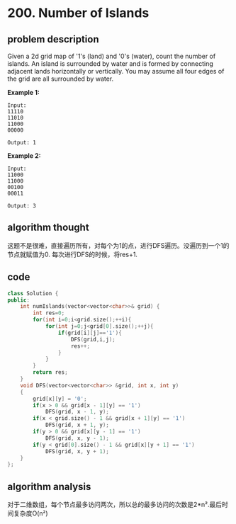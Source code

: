 # 200. Number of Islands

## problem description

Given a 2d grid map of '1's (land) and '0's (water), count the number of islands. An island is surrounded by water and is formed by connecting adjacent lands horizontally or vertically. You may assume all four edges of the grid are all surrounded by water.

**Example 1:**

```text
Input:
11110
11010
11000
00000

Output: 1
```

**Example 2:**

```text
Input:
11000
11000
00100
00011

Output: 3
```

## algorithm thought

这题不是很难，直接遍历所有，对每个为1的点，进行DFS遍历。没遍历到一个1的节点就赋值为0. 每次进行DFS的时候，将res+1.

## code

```c++
class Solution {
public:
    int numIslands(vector<vector<char>>& grid) {
        int res=0;
        for(int i=0;i<grid.size();++i){
            for(int j=0;j<grid[0].size();++j){
                if(grid[i][j]=='1'){
                    DFS(grid,i,j);
                    res++;
                }
            }
        }
        return res;
    }
    void DFS(vector<vector<char>> &grid, int x, int y)
    {
        grid[x][y] = '0';
        if(x > 0 && grid[x - 1][y] == '1')
            DFS(grid, x - 1, y);
        if(x < grid.size() - 1 && grid[x + 1][y] == '1')
            DFS(grid, x + 1, y);
        if(y > 0 && grid[x][y - 1] == '1')
            DFS(grid, x, y - 1);
        if(y < grid[0].size() - 1 && grid[x][y + 1] == '1')
            DFS(grid, x, y + 1);
    }
};
```

## algorithm analysis

对于二维数组，每个节点最多访问两次，所以总的最多访问的次数是2*n².最后时间复杂度O(n²)